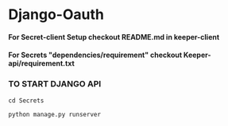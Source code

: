 # Django-Oauth

#### For Secret-client Setup checkout README.md in keeper-client

#### For Secrets "dependencies/requirement" checkout Keeper-api/requirement.txt

### TO START DJANGO API
```
cd Secrets
```
```
python manage.py runserver
```
